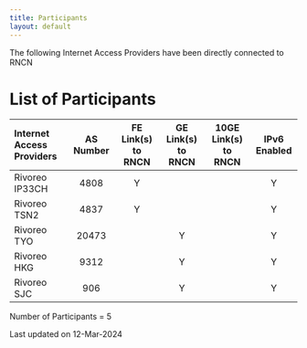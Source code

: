 ```yaml
---
title: Participants
layout: default
---
```

The following Internet Access Providers have been directly connected to RNCN

# List of Participants

| Internet Access Providers | AS Number | FE Link(s) to RNCN | GE Link(s) to RNCN | 10GE Link(s) to RNCN | IPv6 Enabled |
|:---            |:---:   |:---: |:---: |:---: |:---: |
| Rivoreo IP33CH | 4808  | Y   |     |     | Y   |
| Rivoreo TSN2   | 4837  | Y   |     |     | Y   |
| Rivoreo TYO    | 20473 |     | Y   |     | Y   |
| Rivoreo HKG    | 9312   |     | Y   |     | Y   |
| Rivoreo SJC    | 906   |     | Y   |     | Y   |

Number of Participants = 5

Last updated on 12-Mar-2024